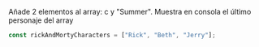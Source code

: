 Añade 2 elementos al array: c y "Summer". Muestra en consola el último personaje del array
```js
const rickAndMortyCharacters = ["Rick", "Beth", "Jerry"];
```
